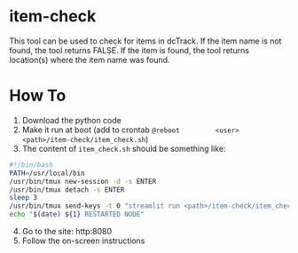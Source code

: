 # item-check
This tool can be used to check for items in dcTrack. 
If the item name is not found, the tool returns FALSE. If the item is found, the tool returns location(s) where the item name was found.

# How To
1. Download the python code
2. Make it run at boot (add to crontab `@reboot         <user>    <path>/item-check/item_check.sh`)
3. The content of `item_check.sh` should be something like:
```bash
#!/bin/bash
PATH=/usr/local/bin
/usr/bin/tmux new-session -d -s ENTER
/usr/bin/tmux detach -s ENTER
sleep 3
/usr/bin/tmux send-keys -t 0 "streamlit run <path>/item-check/item_check.py --server.address <ip> --server.port <port> --server.headless true" ENTER
echo "$(date) ${1} RESTARTED NODE"
```
4. Go to the site: http<ip>:8080
5. Follow the on-screen instructions
